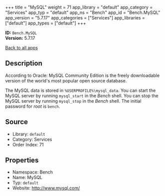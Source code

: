 ﻿+++
title = "MySQL"
weight = 71
app_library = "default"
app_category = "Services"
app_typ = "default"
app_ns = "Bench"
app_id = "Bench.MySQL"
app_version = "5.7.17"
app_categories = ["Services"]
app_libraries = ["default"]
app_types = ["default"]
+++

**ID:** `Bench.MySQL`  
**Version:** 5.7.17  
<!--more-->

[Back to all apps](/apps/)

## Description
According to Oracle:
MySQL Community Edition is the freely downloadable version
of the world's most popular open source database.

The MySQL data is stored in `%USERPROFILE%\mysql_data`.
You can start the MySQL server by running `mysql_start` in the _Bench_ shell.
You can stop the MySQL server by running `mysql_stop` in the _Bench_ shell.
The initial password for _root_ is `bench`.

## Source

* Library: `default`
* Category: Services
* Order Index: 71

## Properties

* Namespace: Bench
* Name: MySQL
* Typ: `default`
* Website: <http://www.mysql.com/>

